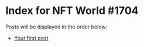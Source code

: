 # Index for NFT World #1704
Posts will be displayed in the order below:

- [Your first post](./001-first.md)

